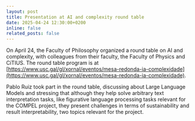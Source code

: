 ```yaml
---
layout: post
title: Presentation at AI and complexity round table
date: 2025-04-24 12:30:00+0200
inline: false
related_posts: false
---
```


On April 24, the Faculty of Philosophy organized a round table on AI and complexity, with colleagues from their faculty, the Faculty of Physics and CiTIUS. The round table program is at [https://www.usc.gal/gl/xornal/eventos/mesa-redonda-ia-complexidade](https://www.usc.gal/gl/xornal/eventos/mesa-redonda-ia-complexidade).

Pablo Ruiz took part in the round table, discussing about Large Language Models and stressing that although they help solve arbitrary text interpretation tasks, like figurative language processing tasks relevant for the COMPEL project, they present challenges in terms of sustainability and result interpretability, two topics relevant for the project.
